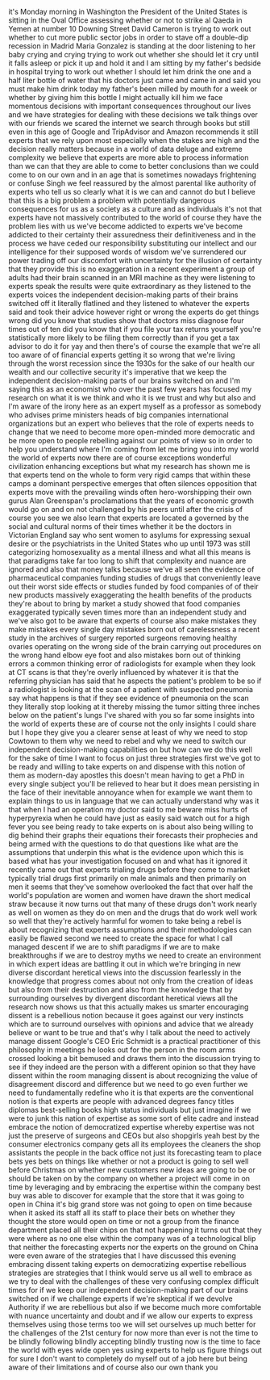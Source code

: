 
it&#39;s Monday morning in Washington the
President of the United States is
sitting in the Oval Office assessing
whether or not to strike al Qaeda in
Yemen at number 10 Downing Street David
Cameron is trying to work out whether to
cut more public sector jobs in order to
stave off a double-dip recession in
Madrid Maria Gonzalez is standing at the
door listening to her baby crying and
crying trying to work out whether she
should let it cry until it falls asleep
or pick it up and hold it and I am
sitting by my father&#39;s bedside in
hospital trying to work out whether I
should let him drink the one and a half
liter bottle of water that his doctors
just came and came in and said you must
make him drink today my father&#39;s been
milled by mouth for a week or whether by
giving him this bottle I might actually
kill him we face momentous decisions
with important consequences throughout
our lives and we have strategies for
dealing with these decisions we talk
things over with our friends we scared
the internet we search through books but
still even in this age of Google and
TripAdvisor and Amazon recommends it
still experts that we rely upon most
especially when the stakes are high and
the decision really matters because in a
world of data deluge and extreme
complexity we believe that experts are
more able to process information than we
can that they are able to come to better
conclusions than we could come to on our
own and in an age that is sometimes
nowadays frightening or confuse
Singh we feel reassured by the almost
parental like authority of experts who
tell us so clearly what it is we can and
cannot do but I believe that this is a
big problem a problem with potentially
dangerous consequences for us as a
society as a culture and as individuals
it&#39;s not that experts have not massively
contributed to the world of course they
have the problem lies with us we&#39;ve
become addicted to experts we&#39;ve become
addicted to their certainty their
assuredness their definitiveness and in
the process we have ceded our
responsibility substituting our
intellect and our intelligence for their
supposed words of wisdom we&#39;ve
surrendered our power trading off our
discomfort with uncertainty for the
illusion of certainty that they provide
this is no exaggeration in a recent
experiment a group of adults had their
brain scanned in an MRI machine as they
were listening to experts speak the
results were quite extraordinary as they
listened to the experts voices the
independent decision-making parts of
their brains switched off it literally
flatlined and they listened to whatever
the experts said and took their advice
however right or wrong the experts do
get things wrong did you know that
studies show that doctors miss diagnose
four times out of ten did you know that
if you file your tax returns yourself
you&#39;re statistically more likely to be
filing them correctly than if you get a
tax advisor to do it for
yay and then there&#39;s of course the
example that we&#39;re all too aware of of
financial experts getting it so wrong
that we&#39;re living through the worst
recession since the 1930s for the sake
of our health our wealth and our
collective security it&#39;s imperative that
we keep the independent decision-making
parts of our brains switched on and I&#39;m
saying this as an economist who over the
past few years has focused my research
on what it is we think and who it is we
trust and why but also and I&#39;m aware of
the irony here as an expert myself as a
professor as somebody who advises prime
ministers heads of big companies
international organizations but an
expert who believes that the role of
experts needs to change that we need to
become more open-minded more democratic
and be more open to people rebelling
against our points of view so in order
to help you understand where I&#39;m coming
from let me bring you into my world the
world of experts now there are of course
exceptions wonderful civilization
enhancing exceptions but what my
research has shown me is that experts
tend on the whole to form very rigid
camps that within these camps a dominant
perspective emerges that often silences
opposition that experts move with the
prevailing winds often hero-worshipping
their own gurus Alan Greenspan&#39;s
proclamations that the years of economic
growth would go on and on not challenged
by his peers until after the crisis of
course
you see we also learn that experts are
located a governed by the social and
cultural norms of their times whether it
be the doctors in Victorian England say
who sent women to asylums for expressing
sexual desire or the psychiatrists in
the United States who up until 1973 was
still categorizing homosexuality as a
mental illness and what all this means
is that paradigms take far too long to
shift that complexity and nuance are
ignored and also that money talks
because we&#39;ve all seen the evidence of
pharmaceutical companies funding studies
of drugs that conveniently leave out
their worst side effects or studies
funded by food companies of of their new
products massively exaggerating the
health benefits of the products they&#39;re
about to bring by market a study showed
that food companies exaggerated
typically seven times more than an
independent study and we&#39;ve also got to
be aware that experts of course also
make mistakes they make mistakes every
single day mistakes born out of
carelessness a recent study in the
archives of surgery reported surgeons
removing healthy ovaries operating on
the wrong side of the brain carrying out
procedures on the wrong hand
elbow eye foot and also mistakes born
out of thinking errors a common thinking
error of radiologists for example when
they look at CT scans is that they&#39;re
overly influenced by whatever it is that
the referring physician has said that he
aspects the patient&#39;s problem to be so
if a radiologist is looking at the scan
of a patient with suspected pneumonia
say what happens is that if they see
evidence of pneumonia on the scan
they literally stop looking at it
thereby missing the tumor sitting three
inches below on the patient&#39;s lungs I&#39;ve
shared with you so far some insights
into the world of experts these are of
course not the only insights I could
share but I hope they give you a clearer
sense at least of why we need to stop
Cowtown to them why we need to rebel and
why we need to switch our independent
decision-making capabilities on but how
can we do this well for the sake of time
I want to focus on just three strategies
first we&#39;ve got to be ready and willing
to take experts on and dispense with
this notion of them as modern-day
apostles this doesn&#39;t mean having to get
a PhD in every single subject you&#39;ll be
relieved to hear but it does mean
persisting in the face of their
inevitable annoyance when for example we
want them to explain things to us in
language that we can actually understand
why was it that when I had an operation
my doctor said to me beware miss hurts
of hyperpyrexia when he could have just
as easily said watch out for a high
fever you see being ready to take
experts on is about also being willing
to dig behind their graphs their
equations their forecasts their
prophecies and being armed with the
questions to do that questions like what
are the assumptions that underpin this
what is the evidence
upon which this is based what has your
investigation focused on and what has it
ignored it recently came out that
experts trialing drugs before they come
to market typically trial drugs first
primarily on male animals and then
primarily on men it seems that they&#39;ve
somehow overlooked the fact that over
half the world&#39;s population are women
and women have drawn the short medical
straw because it now turns out that many
of these drugs don&#39;t work nearly as well
on women as they do on men and the drugs
that do work well work so well that
they&#39;re actively harmful for women to
take being a rebel is about recognizing
that experts assumptions and their
methodologies can easily be flawed
second we need to create the space for
what I call managed descent if we are to
shift paradigms if we are to make
breakthroughs if we are to destroy myths
we need to create an environment in
which expert ideas are battling it out
in which we&#39;re bringing in new diverse
discordant heretical views into the
discussion fearlessly in the knowledge
that progress comes about not only from
the creation of ideas but also from
their destruction and also from the
knowledge that by surrounding ourselves
by divergent discordant heretical views
all the research now shows us that this
actually makes us smarter encouraging
dissent is a rebellious notion because
it goes against our very instincts which
are to surround ourselves with opinions
and advice that we already believe or
want to be
true and that&#39;s why I talk about the
need to actively manage dissent Google&#39;s
CEO Eric Schmidt is a practical
practitioner of this philosophy in
meetings he looks out for the person in
the room arms crossed looking a bit
bemused and draws them into the
discussion trying to see if they indeed
are the person with a different opinion
so that they have dissent within the
room managing dissent is about
recognizing the value of disagreement
discord and difference but we need to go
even further we need to fundamentally
redefine who it is that experts are the
conventional notion is that experts are
people with advanced degrees fancy
titles diplomas best-selling books high
status individuals but just imagine if
we were to junk this nation of expertise
as some sort of elite cadre and instead
embrace the notion of democratized
expertise whereby expertise was not just
the preserve of surgeons and CEOs but
also shopgirls yeah best by the consumer
electronics company gets all its
employees the cleaners the shop
assistants the people in the back office
not just its forecasting team to place
bets
yes bets on things like whether or not a
product is going to sell well before
Christmas on whether new customers new
ideas are going to be or should be taken
on by the company on whether a project
will come in on time by leveraging and
by embracing the expertise within the
company best buy was able to
discover for example that the store
that it was going to open in China it&#39;s
big grand store was not going to open on
time because when it asked its staff all
its staff to place their bets on whether
they thought the store would open on
time or not a group from the finance
department placed all their chips on
that not happening
it turns out that they were where as no
one else within the company was of a
technological blip that neither the
forecasting experts nor the experts on
the ground on China were even aware of
the strategies that I have discussed
this evening embracing dissent taking
experts on democratizing expertise
rebellious strategies are strategies
that I think would serve us all well to
embrace as we try to deal with the
challenges of these very confusing
complex difficult times for if we keep
our independent decision-making part of
our brains switched on if we challenge
experts if we&#39;re skeptical if we devolve
Authority if we are rebellious but also
if we become much more comfortable with
nuance uncertainty and doubt and if we
allow our experts to express themselves
using those terms too we will set
ourselves up much better for the
challenges of the 21st century for now
more than ever is not the time to be
blindly following blindly accepting
blindly trusting now is the time to face
the world with eyes wide open yes using
experts to help us figure things out for
sure I don&#39;t want to completely do
myself out of a job here
but being aware of their limitations and
of course also our own thank you
